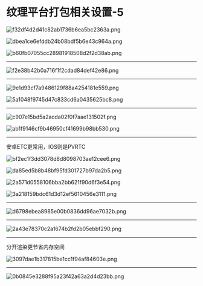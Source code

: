# 纹理平台打包相关设置-5

![f32df4d2d41c82ab1736b6ea5bc2363a.png](image/f32df4d2d41c82ab1736b6ea5bc2363a.png)

![dbea1ce6efddb24b08bdf5b6e43c964a.png](image/dbea1ce6efddb24b08bdf5b6e43c964a.png)

![b60fb07055cc28981918508d2f2d38ab.png](image/b60fb07055cc28981918508d2f2d38ab.png)

---

![f2e38b42b0a716f1f2cdad84def42e86.png](image/f2e38b42b0a716f1f2cdad84def42e86.png)

---

![9e1d93cf7a9486129f88a4254181e559.png](image/9e1d93cf7a9486129f88a4254181e559.png)

![5a1048f9745d47c833cd6a0435625bc8.png](image/5a1048f9745d47c833cd6a0435625bc8.png)

---

![c907e15bd5a2acda02f0f7aae131502f.png](image/c907e15bd5a2acda02f0f7aae131502f.png)

![ab1f9146cf9b46950cf41699b98bb530.png](image/ab1f9146cf9b46950cf41699b98bb530.png)

---

安卓ETC更常用，IOS则是PVRTC

![bf2ec1f3dd3078d8d8098703ae12cee6.png](image/bf2ec1f3dd3078d8d8098703ae12cee6.png)

![da85ed5b8b48bf95fd301727b97da2b5.png](image/da85ed5b8b48bf95fd301727b97da2b5.png)

![2a571d0558106bba2bb621f90d6f3e54.png](image/2a571d0558106bba2bb621f90d6f3e54.png)

![3a218159bdc61d3d12ef5610456e3111.png](image/3a218159bdc61d3d12ef5610456e3111.png)

---

![d6798ebea8985e00b0836dd96ae7032b.png](image/d6798ebea8985e00b0836dd96ae7032b.png)

---

![2a43e78370c2a1674b2fd2b05ebbf290.png](image/2a43e78370c2a1674b2fd2b05ebbf290.png)

---

分开渲染更节省内存空间

![3097dae1b317815be1cc1f94af84603e.png](image/3097dae1b317815be1cc1f94af84603e.png)

---

![0b0845e3288f95a23f42a63a2d4d23bb.png](image/0b0845e3288f95a23f42a63a2d4d23bb.png)

